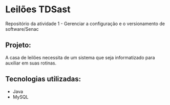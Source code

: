 # Leilões TDSast
Repositório da atividade 1 - Gerenciar a configuração e o versionamento de software/Senac

## Projeto:
A casa de leilões necessita de um sistema que seja informatizado para auxiliar em suas rotinas.

## Tecnologias utilizadas:
- Java
- MySQL
